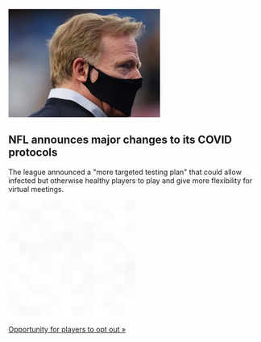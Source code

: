 
![NFL announces major changes to its COVID protocols](./20211218235858.png)
## NFL announces major changes to its COVID protocols

The league announced a "more targeted testing plan" that could allow infected but otherwise healthy players to play and give more flexibility for virtual meetings.

![pic](../square_bg.png)

[Opportunity for players to opt out »](https://www.yahoo.com/sports/nfl-covid-19-protocols-194538465.html)
